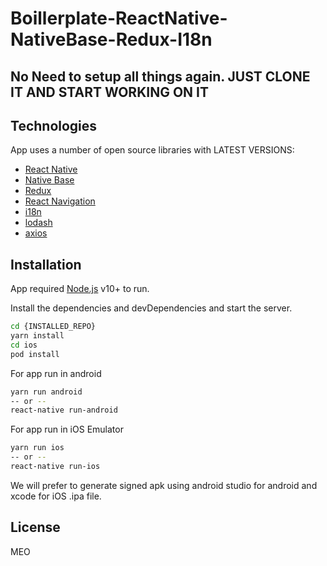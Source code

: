 # Boillerplate-ReactNative-NativeBase-Redux-I18n
## No Need to setup all things again. JUST CLONE IT AND START WORKING ON IT

## Technologies

App uses a number of open source libraries with LATEST VERSIONS:

- [React Native](https://reactnative.dev/) 
- [Native Base](https://nativebase.io/)
- [Redux](https://redux.js.org/)
- [React Navigation](https://reactnavigation.org/)
- [i18n](https://react.i18next.com/)
- [lodash](https://lodash.com/)
- [axios](https://www.npmjs.com/package/axios)

## Installation

App required [Node.js](https://nodejs.org/) v10+ to run.

Install the dependencies and devDependencies and start the server.

```sh
cd {INSTALLED_REPO}
yarn install
cd ios
pod install
```

For app run in android

```sh
yarn run android
-- or --
react-native run-android
```

For app run in iOS Emulator

```sh
yarn run ios
-- or --
react-native run-ios
```

We will prefer to generate signed apk using android studio for android and xcode for iOS .ipa file.

## License

MEO
